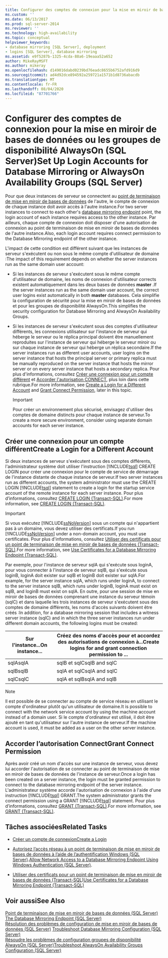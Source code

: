 ```yaml
---
title: Configurer des comptes de connexion pour la mise en miroir de bases de données ou groupes de disponibilité AlwaysOn (SQL Server) | Microsoft Docs
ms.custom: ''
ms.date: 06/13/2017
ms.prod: sql-server-2014
ms.reviewer: ''
ms.technology: high-availability
ms.topic: conceptual
helpviewer_keywords:
- database mirroring [SQL Server], deployment
- logins [SQL Server], database mirroring
ms.assetid: e9f5287b-1325-4cda-88a6-19eaaa52a652
author: MikeRayMSFT
ms.author: mikeray
ms.openlocfilehash: d149016dabd0239bd76eadc8655b6752afd916d9
ms.sourcegitcommit: ad4d92dce894592a259721a1571b1d8736abacdb
ms.translationtype: MT
ms.contentlocale: fr-FR
ms.lasthandoff: 08/04/2020
ms.locfileid: "87701766"
---
```

# <a name="set-up-login-accounts-for-database-mirroring-or-alwayson-availability-groups-sql-server"></a><span data-ttu-id="280af-102">Configurer des comptes de connexion pour la mise en miroir de bases de données ou les groupes de disponibilité AlwaysOn (SQL Server)</span><span class="sxs-lookup"><span data-stu-id="280af-102">Set Up Login Accounts for Database Mirroring or AlwaysOn Availability Groups (SQL Server)</span></span>
  <span data-ttu-id="280af-103">Pour que deux instances de serveur se connectent au [point de terminaison de mise en miroir de bases de données](the-database-mirroring-endpoint-sql-server.md) de l'autre, le compte de connexion de chaque instance doit avoir accès à l'autre instance.</span><span class="sxs-lookup"><span data-stu-id="280af-103">For two server instances to connect to each other's [database mirroring endpoint](the-database-mirroring-endpoint-sql-server.md) point, the login account of each instance requires access to the other instance.</span></span> <span data-ttu-id="280af-104">Par ailleurs, chaque compte de connexion doit disposer d'une autorisation de connexion au point de terminaison de mise en miroir de bases de données de l'autre instance.</span><span class="sxs-lookup"><span data-stu-id="280af-104">Also, each login account requires connect permission to the Database Mirroring endpoint of the other instance.</span></span>  
  
 <span data-ttu-id="280af-105">L'impact de cette condition est différent suivant que les instances de serveur s'exécutent ou non sous le même compte d'utilisateur de domaine :</span><span class="sxs-lookup"><span data-stu-id="280af-105">The impact of this requirement depends on whether the server instances run as the same domain user account:</span></span>  
  
-   <span data-ttu-id="280af-106">Si les instances de serveur s'exécutent sous le même compte d'utilisateur de domaine, les noms de connexion d'utilisateur corrects existent automatiquement dans les deux bases de données **master** .</span><span class="sxs-lookup"><span data-stu-id="280af-106">If the server instances run as the same domain user account, the correct user logins exist automatically in both **master** databases.</span></span> <span data-ttu-id="280af-107">Cela simplifie la configuration de sécurité pour la mise en miroir de bases de données et pour les groupes de disponibilité AlwaysOn.</span><span class="sxs-lookup"><span data-stu-id="280af-107">This simplifies the security configuration for Database Mirroring and AlwaysOn Availability Groups.</span></span>  
  
-   <span data-ttu-id="280af-108">Si les instances de serveur s'exécutent sous des comptes d'utilisateur différents, les connexions utilisateur sur l'instance de serveur qui héberge le serveur ou le réplica principal doivent être manuellement reproduites sur l'instance de serveur qui héberge le serveur miroir ou sur chaque instance de serveur qui héberge un réplica secondaire.</span><span class="sxs-lookup"><span data-stu-id="280af-108">If the server instances run as different user accounts, user logins on the server instance that hosts the principal server or primary replica must be manually reproduced on the server instance that hosts the mirror server or on every server instance that hosts a secondary replica.</span></span> <span data-ttu-id="280af-109">Pour plus d'informations, consultez [Créer une connexion pour un compte différent](#CreateLogin) et [Accorder l'autorisation CONNECT](#GrantConnect), plus loin dans cette rubrique.</span><span class="sxs-lookup"><span data-stu-id="280af-109">For more information, see [Create a Login for a Different Account](#CreateLogin) and [Grant Connect Permission](#GrantConnect), later in this topic.</span></span>  
  
    > [!IMPORTANT]  
    >  <span data-ttu-id="280af-110">Pour créer un environnement plus sécurisé, envisagez d'utiliser des comptes de domaine distincts pour chaque instance de serveur.</span><span class="sxs-lookup"><span data-stu-id="280af-110">To create a more secure environment, consider using separate domain accounts for each server instance.</span></span>  
  
##  <a name="create-a-login-for-a-different-account"></a><a name="CreateLogin"></a><span data-ttu-id="280af-111">Créer une connexion pour un compte différent</span><span class="sxs-lookup"><span data-stu-id="280af-111">Create a Login for a Different Account</span></span>  
 <span data-ttu-id="280af-112">Si deux instances de serveur s'exécutent sous des comptes différents, l'administrateur système doit utiliser l'instruction [!INCLUDE[tsql](../../includes/tsql-md.md)] CREATE LOGIN pour créer une connexion pour le compte de service de démarrage de l'instance distante de chaque instance de serveur.</span><span class="sxs-lookup"><span data-stu-id="280af-112">If two server instances run as different accounts, the system administrator must use the CREATE LOGIN [!INCLUDE[tsql](../../includes/tsql-md.md)] statement to create a login for the startup service account of the remote instance for each server instance.</span></span> <span data-ttu-id="280af-113">Pour plus d’informations, consultez [CREATE LOGIN &#40;Transact-SQL&#41;](/sql/t-sql/statements/create-login-transact-sql).</span><span class="sxs-lookup"><span data-stu-id="280af-113">For more information, see [CREATE LOGIN &#40;Transact-SQL&#41;](/sql/t-sql/statements/create-login-transact-sql).</span></span>  
  
> [!IMPORTANT]  
>  <span data-ttu-id="280af-114">Si vous exécutez [!INCLUDE[ssNoVersion](../../includes/ssnoversion-md.md)] sous un compte qui n'appartient pas à un domaine, vous devez utiliser des certificats.</span><span class="sxs-lookup"><span data-stu-id="280af-114">If you run [!INCLUDE[ssNoVersion](../../includes/ssnoversion-md.md)] under a non-domain account, you must use certificates.</span></span> <span data-ttu-id="280af-115">Pour plus d'informations, consultez [Utiliser des certificats pour un point de terminaison de mise en miroir de bases de données &#40;Transact-SQL&#41;](use-certificates-for-a-database-mirroring-endpoint-transact-sql.md).</span><span class="sxs-lookup"><span data-stu-id="280af-115">For more information, see [Use Certificates for a Database Mirroring Endpoint &#40;Transact-SQL&#41;](use-certificates-for-a-database-mirroring-endpoint-transact-sql.md).</span></span>  
  
 <span data-ttu-id="280af-116">Par exemple, pour l'instance de serveur sqlA qui s'exécute sous loginA, pour vous connecter à l'instance de serveur sqlB, qui s'exécute sous loginB, loginA doit exister sur sqlB et loginB doit exister sur sqlA.</span><span class="sxs-lookup"><span data-stu-id="280af-116">For example, for the server instance sqlA, which runs under loginA, to connect to the server instance sqlB, which runs under loginB, loginA must exist on sqlB, and loginB must exist on sqlA.</span></span> <span data-ttu-id="280af-117">En outre, pour une session de mise en miroir de bases de données comprenant une instance du serveur témoin (sqlC) et dans laquelle les trois instances de serveur s'exécutent sous des comptes de domaine différents, les noms d'accès suivants doivent être créés :</span><span class="sxs-lookup"><span data-stu-id="280af-117">In addition, for a database mirroring session that includes a witness server instance (sqlC) and in which the three server instances run under different domain accounts, the following logins must be created:</span></span>  
  
|<span data-ttu-id="280af-118">Sur l'instance...</span><span class="sxs-lookup"><span data-stu-id="280af-118">On instance...</span></span>|<span data-ttu-id="280af-119">Créez des noms d'accès pour et accordez des autorisations de connexion à...</span><span class="sxs-lookup"><span data-stu-id="280af-119">Create logins for and grant connection permission to ...</span></span>|  
|--------------------|--------------------------------------------------------------|  
|<span data-ttu-id="280af-120">sqlA</span><span class="sxs-lookup"><span data-stu-id="280af-120">sqlA</span></span>|<span data-ttu-id="280af-121">sqlB et sqlC</span><span class="sxs-lookup"><span data-stu-id="280af-121">sqlB and sqlC</span></span>|  
|<span data-ttu-id="280af-122">sqlB</span><span class="sxs-lookup"><span data-stu-id="280af-122">sqlB</span></span>|<span data-ttu-id="280af-123">sqlA et sqlC</span><span class="sxs-lookup"><span data-stu-id="280af-123">sqlA and sqlC</span></span>|  
|<span data-ttu-id="280af-124">sqlC</span><span class="sxs-lookup"><span data-stu-id="280af-124">sqlC</span></span>|<span data-ttu-id="280af-125">sqlA et sqlB</span><span class="sxs-lookup"><span data-stu-id="280af-125">sqlA and sqlB</span></span>|  
  
> [!NOTE]  
>  <span data-ttu-id="280af-126">Il est possible de se connecter au compte de service réseau en utilisant le compte d'ordinateur plutôt qu'un utilisateur de domaine.</span><span class="sxs-lookup"><span data-stu-id="280af-126">It is possible to connect with the network service account by using the machine account instead of a domain user.</span></span> <span data-ttu-id="280af-127">Si le compte d'ordinateur est utilisé, il doit être ajouté en tant qu'utilisateur sur l'autre instance de serveur.</span><span class="sxs-lookup"><span data-stu-id="280af-127">If the machine account is used, it must be added as a user on the other server instance.</span></span>  
  
##  <a name="grant-connect-permission"></a><a name="GrantConnect"></a><span data-ttu-id="280af-128">Accorder l’autorisation Connect</span><span class="sxs-lookup"><span data-stu-id="280af-128">Grant Connect Permission</span></span>  
 <span data-ttu-id="280af-129">Après avoir créé un nom d'accès sur une instance de serveur, vous devez lui accorder l'autorisation de se connecter au point de terminaison de mise en miroir de bases de données de l'instance de serveur.</span><span class="sxs-lookup"><span data-stu-id="280af-129">Once a login has been created on a server instance, the login must be granted permission to connect to the database mirroring endpoint of the server instance.</span></span> <span data-ttu-id="280af-130">L'administrateur système accorde l'autorisation de connexion à l'aide d'une instruction [!INCLUDE[tsql](../../includes/tsql-md.md)] GRANT.</span><span class="sxs-lookup"><span data-stu-id="280af-130">The system administrator grants the connect permission using a GRANT [!INCLUDE[tsql](../../includes/tsql-md.md)] statement.</span></span> <span data-ttu-id="280af-131">Pour plus d’informations, consultez [GRANT &#40;Transact-SQL&#41;](/sql/t-sql/statements/grant-transact-sql).</span><span class="sxs-lookup"><span data-stu-id="280af-131">For more information, see [GRANT &#40;Transact-SQL&#41;](/sql/t-sql/statements/grant-transact-sql).</span></span>  
  
##  <a name="related-tasks"></a><a name="RelatedTasks"></a> <span data-ttu-id="280af-132">Tâches associées</span><span class="sxs-lookup"><span data-stu-id="280af-132">Related Tasks</span></span>  
  
-   [<span data-ttu-id="280af-133">Créer un compte de connexion</span><span class="sxs-lookup"><span data-stu-id="280af-133">Create a Login</span></span>](../../relational-databases/security/authentication-access/create-a-login.md)  
  
-   <span data-ttu-id="280af-134">[Autorisez l’accès réseau à un point de terminaison de mise en miroir de bases de données à l’aide de l’authentification Windows &#40;SQL Server&#41;](../database-mirroring-allow-network-access-windows-authentication.md).</span><span class="sxs-lookup"><span data-stu-id="280af-134">[Allow Network Access to a Database Mirroring Endpoint Using Windows Authentication &#40;SQL Server&#41;](../database-mirroring-allow-network-access-windows-authentication.md).</span></span>  
  
-   [<span data-ttu-id="280af-135">Utiliser des certificats pour un point de terminaison de mise en miroir de bases de données &#40;Transact-SQL&#41;</span><span class="sxs-lookup"><span data-stu-id="280af-135">Use Certificates for a Database Mirroring Endpoint &#40;Transact-SQL&#41;</span></span>](use-certificates-for-a-database-mirroring-endpoint-transact-sql.md)  
  
## <a name="see-also"></a><span data-ttu-id="280af-136">Voir aussi</span><span class="sxs-lookup"><span data-stu-id="280af-136">See Also</span></span>  
 <span data-ttu-id="280af-137">[Point de terminaison de mise en miroir de bases de données &#40;SQL Server&#41;](the-database-mirroring-endpoint-sql-server.md) </span><span class="sxs-lookup"><span data-stu-id="280af-137">[The Database Mirroring Endpoint &#40;SQL Server&#41;](the-database-mirroring-endpoint-sql-server.md) </span></span>  
 <span data-ttu-id="280af-138">[Résolution des problèmes de configuration de mise en miroir de bases de données &#40;SQL Server&#41;](troubleshoot-database-mirroring-configuration-sql-server.md) </span><span class="sxs-lookup"><span data-stu-id="280af-138">[Troubleshoot Database Mirroring Configuration &#40;SQL Server&#41;](troubleshoot-database-mirroring-configuration-sql-server.md) </span></span>  
 [<span data-ttu-id="280af-139">Résoudre les problèmes de configuration groupes de disponibilité AlwaysOn &#40;SQL Server&#41;</span><span class="sxs-lookup"><span data-stu-id="280af-139">Troubleshoot AlwaysOn Availability Groups Configuration &#40;SQL Server&#41;</span></span>](../availability-groups/windows/troubleshoot-always-on-availability-groups-configuration-sql-server.md)  
  
  

